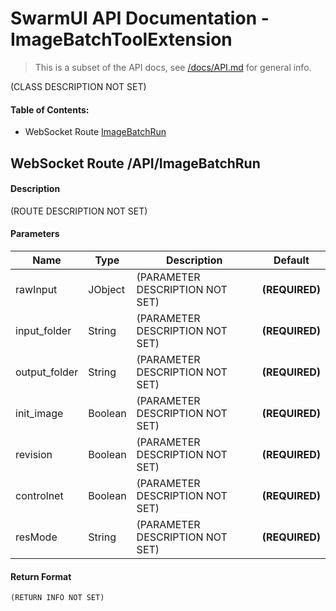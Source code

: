 # SwarmUI API Documentation - ImageBatchToolExtension

> This is a subset of the API docs, see [/docs/API.md](/docs/API.md) for general info.

(CLASS DESCRIPTION NOT SET)

#### Table of Contents:

- WebSocket Route [ImageBatchRun](#websocket-route-apiimagebatchrun)

## WebSocket Route /API/ImageBatchRun

#### Description

(ROUTE DESCRIPTION NOT SET)

#### Parameters

| Name | Type | Description | Default |
| --- | --- | --- | --- |
| rawInput | JObject | (PARAMETER DESCRIPTION NOT SET) | **(REQUIRED)** |
| input_folder | String | (PARAMETER DESCRIPTION NOT SET) | **(REQUIRED)** |
| output_folder | String | (PARAMETER DESCRIPTION NOT SET) | **(REQUIRED)** |
| init_image | Boolean | (PARAMETER DESCRIPTION NOT SET) | **(REQUIRED)** |
| revision | Boolean | (PARAMETER DESCRIPTION NOT SET) | **(REQUIRED)** |
| controlnet | Boolean | (PARAMETER DESCRIPTION NOT SET) | **(REQUIRED)** |
| resMode | String | (PARAMETER DESCRIPTION NOT SET) | **(REQUIRED)** |

#### Return Format

```js
(RETURN INFO NOT SET)
```

